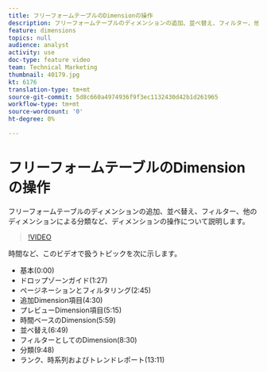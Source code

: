 ```yaml
---
title: フリーフォームテーブルのDimensionの操作
description: フリーフォームテーブルのディメンションの追加、並べ替え、フィルター、他のディメンションによる分類など、ディメンションの操作について説明します。
feature: dimensions
topics: null
audience: analyst
activity: use
doc-type: feature video
team: Technical Marketing
thumbnail: 40179.jpg
kt: 6176
translation-type: tm+mt
source-git-commit: 5d8c660a4974936f9f3ec1132430d42b1d261965
workflow-type: tm+mt
source-wordcount: '0'
ht-degree: 0%

---
```



# フリーフォームテーブルのDimensionの操作

フリーフォームテーブルのディメンションの追加、並べ替え、フィルター、他のディメンションによる分類など、ディメンションの操作について説明します。

>[!VIDEO](https://video.tv.adobe.com/v/40179/?quality=12&learn=on)

時間など、このビデオで扱うトピックを次に示します。

* 基本(0:00)
* ドロップゾーンガイド(1:27)
* ページネーションとフィルタリング(2:45)
* 追加Dimension項目(4:30)
* プレビューDimension項目(5:15)
* 時間ベースのDimension(5:59)
* 並べ替え(6:49)
* フィルターとしてのDimension(8:30)
* 分類(9:48)
* ランク、時系列およびトレンドレポート(13:11)
